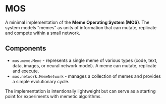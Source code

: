 # MOS

A minimal implementation of the **Meme Operating System (MOS)**. The system
models "memes" as units of information that can mutate, replicate and compete
within a small network.

## Components

* `mos.meme.Meme` - represents a single meme of various types (code, text, data,
  images, or neural network model). A meme can mutate, replicate and execute.
* `mos.network.MemeNetwork` - manages a collection of memes and provides a
  simple evolutionary cycle.

The implementation is intentionally lightweight but can serve as a starting
point for experiments with memetic algorithms.
